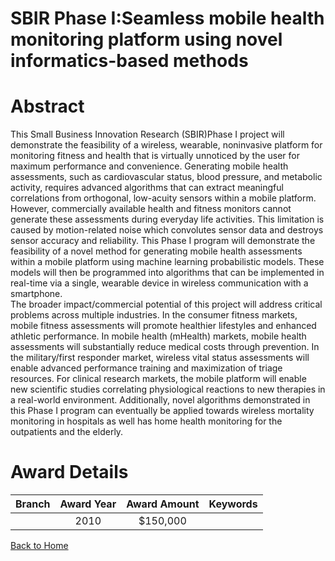 
SBIR Phase I:Seamless mobile health monitoring platform using novel informatics-based methods
=============================================================================================

# Abstract


This Small Business Innovation Research (SBIR)Phase I project will demonstrate the feasibility of a wireless, wearable, noninvasive platform for monitoring fitness and health that is virtually unnoticed by the user for maximum performance and convenience. Generating mobile health assessments, such as cardiovascular status, blood pressure, and metabolic activity, requires advanced algorithms that can extract meaningful correlations from orthogonal, low-acuity sensors within a mobile platform. However, commercially available health and fitness monitors cannot generate these assessments during everyday life activities. This limitation is caused by motion-related noise which convolutes sensor data and destroys sensor accuracy and reliability. This Phase I program will demonstrate the feasibility of a novel method for generating mobile health assessments within a mobile platform using machine learning probabilistic models. These models will then be programmed into algorithms that can be implemented in real-time via a single, wearable device in wireless communication with a smartphone.  
The broader impact/commercial potential of this project will address critical problems across multiple industries. In the consumer fitness markets, mobile fitness assessments will promote healthier lifestyles and enhanced athletic performance. In mobile health (mHealth) markets, mobile health assessments will substantially reduce medical costs through prevention. In the military/first responder market, wireless vital status assessments will enable advanced performance training and maximization of triage resources.  For clinical research markets, the mobile platform will enable new scientific studies correlating physiological reactions to new therapies in a real-world environment. Additionally, novel algorithms demonstrated in this Phase I program can eventually be applied towards wireless mortality monitoring in hospitals as well has home health monitoring for the outpatients and the elderly.  

# Award Details

|Branch|Award Year|Award Amount|Keywords|
| :---: | :---: | :---: | :---: |
||2010|$150,000||
  
  


[Back to Home](https://github.com/chrischow/dod_sbir_awards/JT/#121)
